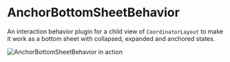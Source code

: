 # AnchorBottomSheetBehavior

An interaction behavior plugin for a child view of `CoordinatorLayout` to make it work as a
bottom sheet with collapsed, expanded and anchored states.

![AnchorBottomSheetBehavior in action](http://i.giphy.com/l2JhIAM4Osl5MdZV6.gif)